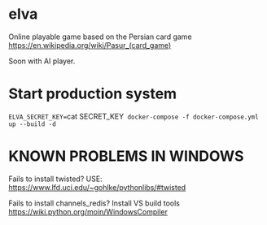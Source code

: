 # elva

Online playable game based on the Persian card game https://en.wikipedia.org/wiki/Pasur_(card_game)

Soon with AI player.


# Start production system
`ELVA_SECRET_KEY=`cat SECRET_KEY` docker-compose -f docker-compose.yml up --build -d`


# KNOWN PROBLEMS IN WINDOWS

Fails to install twisted? USE: https://www.lfd.uci.edu/~gohlke/pythonlibs/#twisted

Fails to install channels_redis? Install VS build tools https://wiki.python.org/moin/WindowsCompiler
